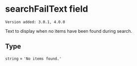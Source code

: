 # searchFailText field

`Version added: 3.0.1, 4.0.0`

Text to display when no items have been found during search.

## Type

`string` = `'No items found.'`
